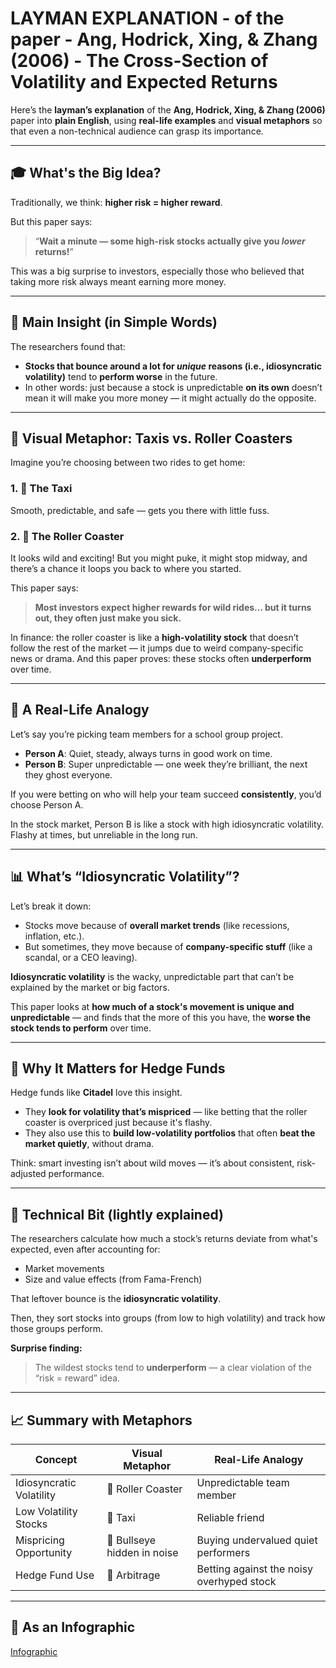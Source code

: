 # LAYMAN EXPLANATION - of the paper - __Ang, Hodrick, Xing, & Zhang (2006) - The Cross-Section of Volatility and Expected Returns__
Here’s the **layman’s explanation** of the **Ang, Hodrick, Xing, & Zhang (2006)** paper into **plain English**, using **real-life examples** and **visual metaphors** so that even a non-technical audience can grasp its importance.

---

## 🎓 What's the Big Idea?

Traditionally, we think: **higher risk = higher reward**.

But this paper says:

> “**Wait a minute — some high-risk stocks actually give you *lower* returns!**”

This was a big surprise to investors, especially those who believed that taking more risk always meant earning more money.

---

## 🧠 Main Insight (in Simple Words)

The researchers found that:

* **Stocks that bounce around a lot for *unique* reasons (i.e., idiosyncratic volatility)** tend to **perform worse** in the future.
* In other words: just because a stock is unpredictable **on its own** doesn’t mean it will make you more money — it might actually do the opposite.

---

## 🚗 Visual Metaphor: Taxis vs. Roller Coasters

Imagine you’re choosing between two rides to get home:

### 1. 🚖 **The Taxi**

Smooth, predictable, and safe — gets you there with little fuss.

### 2. 🎢 **The Roller Coaster**

It looks wild and exciting! But you might puke, it might stop midway, and there’s a chance it loops you back to where you started.

This paper says:

> **Most investors expect higher rewards for wild rides... but it turns out, they often just make you sick.**

In finance: the roller coaster is like a **high-volatility stock** that doesn’t follow the rest of the market — it jumps due to weird company-specific news or drama. And this paper proves: these stocks often **underperform** over time.

---

## 🧾 A Real-Life Analogy

Let’s say you’re picking team members for a school group project.

* **Person A**: Quiet, steady, always turns in good work on time.
* **Person B**: Super unpredictable — one week they’re brilliant, the next they ghost everyone.

If you were betting on who will help your team succeed **consistently**, you’d choose Person A.

In the stock market, Person B is like a stock with high idiosyncratic volatility. Flashy at times, but unreliable in the long run.

---

## 📊 What’s “Idiosyncratic Volatility”?

Let’s break it down:

* Stocks move because of **overall market trends** (like recessions, inflation, etc.).
* But sometimes, they move because of **company-specific stuff** (like a scandal, or a CEO leaving).

**Idiosyncratic volatility** is the wacky, unpredictable part that can’t be explained by the market or big factors.

This paper looks at **how much of a stock's movement is unique and unpredictable** — and finds that the more of this you have, the **worse the stock tends to perform** over time.

---

## 💼 Why It Matters for Hedge Funds

Hedge funds like **Citadel** love this insight.

* They **look for volatility that’s mispriced** — like betting that the roller coaster is overpriced just because it's flashy.
* They also use this to **build low-volatility portfolios** that often **beat the market quietly**, without drama.

Think: smart investing isn’t about wild moves — it’s about consistent, risk-adjusted performance.

---

## 🧩 Technical Bit (lightly explained)

The researchers calculate how much a stock’s returns deviate from what's expected, even after accounting for:

* Market movements
* Size and value effects (from Fama-French)

That leftover bounce is the **idiosyncratic volatility**.

Then, they sort stocks into groups (from low to high volatility) and track how those groups perform.

**Surprise finding:**

> The wildest stocks tend to **underperform** — a clear violation of the “risk = reward” idea.

---

## 📈 Summary with Metaphors

| Concept                  | Visual Metaphor             | Real-Life Analogy                         |
| ------------------------ | --------------------------- | ----------------------------------------- |
| Idiosyncratic Volatility | 🎢 Roller Coaster           | Unpredictable team member                 |
| Low Volatility Stocks    | 🚖 Taxi                     | Reliable friend                           |
| Mispricing Opportunity   | 🎯 Bullseye hidden in noise | Buying undervalued quiet performers       |
| Hedge Fund Use           | 🧠 Arbitrage                | Betting against the noisy overhyped stock |

---

## 🧵 **As an Infographic**

[Infographic](./Infographic_Ang_Hodrick_Xing_Zhang_2006_The_Cross_Section_of_Volatility_and_Expected_Returns.png)
